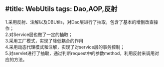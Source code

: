 #title: WebUtils
tags: Dao,AOP,反射
-----

1.采用反射、注解以及DBUtils，对Dao层进行了抽取，包含了基本的增删改查操作；<br>
2.对Service层也做了一定的抽取；<br>
3.采用工厂模式，实现了降低耦合的作用<br>
4.采用动态代理模式和注解，实现了对service层的事务控制；<br>
5.对servlet进行了抽取，通过判断request中的参数method，利用反射来调用对应的方法。<br>

